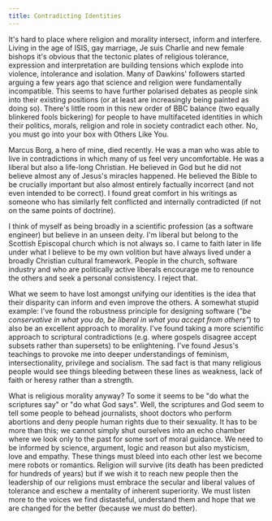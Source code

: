 ```yaml
---
title: Contradicting Identities
---
```

It's hard to place where religion and morality intersect, inform and interfere. Living in the age of ISIS, gay marriage, Je suis Charlie and new female bishops it's obvious that the tectonic plates of religious tolerance, expression and interpretation are building tensions which explode into violence, intolerance and isolation. Many of Dawkins' followers started arguing a few years ago that science and religion were fundamentally incompatible. This seems to have further polarised debates as people sink into their existing positions (or at least are increasingly being painted as doing so). There's little room in this new order of BBC balance (two equally blinkered fools bickering) for people to have multifaceted identities in which their politics, morals, religion and role in society contradict each other. No, you must go into your box with Others Like You.

Marcus Borg, a hero of mine, died recently. He was a man who was able to live in contradictions in which many of us feel very uncomfortable. He was a liberal but also a life-long Christian. He believed in God but he did not believe almost any of Jesus's miracles happened. He believed the Bible to be crucially important but also almost entirely factually incorrect (and not even intended to be correct). I found great comfort in his writings as someone who has similarly felt conflicted and internally contradicted (if not on the same points of doctrine).

I think of myself as being broadly in a scientific profession (as a software engineer) but believe in an unseen deity. I'm liberal but belong to the Scottish Episcopal church which is not always so. I came to faith later in life under what I believe to be my own volition but have always lived under a broadly Christian cultural framework. People in the church, software industry and who are politically active liberals encourage me to renounce the others and seek a personal consistency. I reject that.

What we seem to have lost amongst unifying our identities is the idea that their disparity can inform and even improve the others. A somewhat stupid example: I've found the robustness principle for designing software (_"be conservative in what you do, be liberal in what you accept from others"_) to also be an excellent approach to morality. I've found taking a more scientific approach to scriptural contradictions (e.g. where gospels disagree accept subsets rather than supersets) to be enlightening. I've found Jesus's teachings to provoke me into deeper understandings of feminism, intersectionality, privilege and socialism. The sad fact is that many religious people would see things bleeding between these lines as weakness, lack of faith or heresy rather than a strength.

What is religious morality anyway? To some it seems to be "do what the scriptures say" or "do what God says". Well, the scriptures and God seem to tell some people to behead journalists, shoot doctors who perform abortions and deny people human rights due to their sexuality. It has to be more than this; we cannot simply shut ourselves into an echo chamber where we look only to the past for some sort of moral guidance. We need to be informed by science, argument, logic and reason but also mysticism, love and empathy. These things must bleed into each other lest we become mere robots or romantics. Religion will survive (its death has been predicted for hundreds of years) but if we wish it to reach new people then the leadership of our religions must embrace the secular and liberal values of tolerance and eschew a mentality of inherent superiority. We must listen more to the voices we find distasteful, understand them and hope that we are changed for the better (because we must do better).
